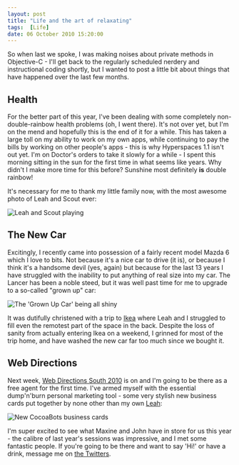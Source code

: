 ```yaml
---
layout: post
title: "Life and the art of relaxating"
tags:  [Life]
date: 06 October 2010 15:20:00
---
```


So when last we spoke, I was making noises about private methods in Objective-C - I'll get back to the regularly scheduled nerdery and instructional coding shortly, but I wanted to post a little bit about things that have happened over the last few months.

## Health ##

For the better part of this year, I've been dealing with some completely non-double-rainbow health problems (oh, I went there). It's not over yet, but I'm on the mend and hopefully this is the end of it for a while. This has taken a large toll on my ability to work on my own apps, while continuing to pay the bills by working on other people's apps - this is why Hyperspaces 1.1 isn't out yet. I'm on Doctor's orders to take it slowly for a while - I spent this morning sitting in the sun for the first time in what seems like years. Why didn't I make more time for this before? Sunshine most definitely **is** double rainbow!

It's necessary for me to thank my little family now, with the most awesome photo of Leah and Scout ever:

<img src="http://static.tonyarnold.com/my_girls-1306151393.jpg" alt="Leah and Scout playing" class="widescreen" />

## The New Car ##

Excitingly, I recently came into possession of a fairly recent model Mazda 6 which I love to bits. Not because it's a nice car to drive (it is), or because I think it's a handsome devil (yes, again) but because for the last 13 years I have struggled with the inability to put anything of real size into my car. The Lancer has been a noble steed, but it was well past time for me to upgrade to a so-called "grown up" car:

<img src="http://static.tonyarnold.com/mazda-1306151413.jpg" alt="The 'Grown Up Car' being all shiny" class="widescreen" />

It was dutifully christened with a trip to [Ikea](http://goo.gl/maps/OI1Y) where Leah and I struggled to fill even the remotest part of the space in the back. Despite the loss of sanity from actually entering Ikea on a weekend, I grinned for most of the trip home, and have washed the new car far too much since we bought it.

## Web Directions ##

Next week, [Web Directions South 2010](http://south10.webdirections.org/) is on and I'm going to be there as a free agent for the first time. I've armed myself with the essential dump'n'burn personal marketing tool - some very stylish new business cards put together by none other than my own [Leah][3]:

<img src="http://static.tonyarnold.com/businesscards-1306151379.jpg" alt="New CocoaBots business cards" class="widescreen" />

I'm super excited to see what Maxine and John have in store for us this year - the calibre of last year's sessions was impressive, and I met some fantastic people. If you're going to be there and want to say 'Hi!' or have a drink, message me on [the Twitters](http://twitter.com/tonyarnold).

 [3]: http://topsie.tumblr.com/
